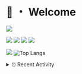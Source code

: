 # 👋 ・ Welcome
![](https://komarev.com/ghpvc/?username=Lorenzo0111)

![](https://img.shields.io/badge/Java-ED8B00?style=for-the-badge&logo=java&logoColor=white)
![](https://img.shields.io/badge/JavaScript-323330?style=for-the-badge&logo=javascript&logoColor=F7DF1E)
![](https://img.shields.io/badge/Node.js-339933?style=for-the-badge&logo=nodedotjs&logoColor=white)
![](https://img.shields.io/badge/React-20232A?style=for-the-badge&logo=react&logoColor=61DAFB)

[![](https://github-readme-stats.vercel.app/api?username=Lorenzo0111&show_icons=true&count_private=true)](https://github.com/Lorenzo0111)
![Top Langs](https://github-readme-stats.vercel.app/api/top-langs/?username=Lorenzo0111&layout=compact)

<details>
<summary>⏰ Recent Activity</summary>

<!--RECENT_ACTIVITY:start-->
1. ![prMerged] **Pull request merged:** [ZombieStriker/QualityArmory#323](https://github.com/ZombieStriker/QualityArmory/pull/323)
2. ![issueClosed] **Issue closed:** [Lorenzo0111/SpigotUpdatesBot#9](https://github.com/Lorenzo0111/SpigotUpdatesBot/issues/9)
3. ![repoCreated] Created new repository [Lorenzo0111/Nova](https://github.com/Lorenzo0111/Nova)
4. ![release] Released [v2.2](https://github.com/Lorenzo0111/RocketPlaceholders/releases/tag/2.2) in [Lorenzo0111/RocketPlaceholders](https://github.com/Lorenzo0111/RocketPlaceholders)
5. ![prClosed] **Pull request closed:** [Lorenzo0111/RocketPlaceholders#83](https://github.com/Lorenzo0111/RocketPlaceholders/pull/83)
6. ![prMerged] **Pull request merged:** [Lorenzo0111/MultiLang#80](https://github.com/Lorenzo0111/MultiLang/pull/80)
7. ![prMerged] **Pull request merged:** [Lorenzo0111/MultiLang#81](https://github.com/Lorenzo0111/MultiLang/pull/81)
8. ![repoCreated] Created new repository [Lorenzo0111/QAVWiki](https://github.com/Lorenzo0111/QAVWiki)
9. ![issueOpened] **Issue opened:** [Lorenzo0111/SpigotUpdatesBot#9](https://github.com/Lorenzo0111/SpigotUpdatesBot/issues/9)
10. ![prMerged] **Pull request merged:** [Lorenzo0111/SpigotUpdatesBot#5](https://github.com/Lorenzo0111/SpigotUpdatesBot/pull/5)
<!--RECENT_ACTIVITY:end-->


<!--RECENT_ACTIVITY:last_update-->
Last Updated: Thursday, April 21st, 2022, 12:23:00 PM
<!--RECENT_ACTIVITY:last_update_end-->
</details>

[issueOpened]: https://cdn.jsdelivr.net/gh/Readme-Workflows/Readme-Icons@main/icons/octicons/IssueOpenedOld.svg
[issueClosed]: https://cdn.jsdelivr.net/gh/Readme-Workflows/Readme-Icons@main/icons/octicons/IssueClosedOld.svg

[prOpened]: https://cdn.jsdelivr.net/gh/Readme-Workflows/Readme-Icons@main/icons/octicons/PullRequestOpened.svg
[prClosed]: https://cdn.jsdelivr.net/gh/Readme-Workflows/Readme-Icons@main/icons/octicons/PullRequestClosed.svg
[prMerged]: https://cdn.jsdelivr.net/gh/Readme-Workflows/Readme-Icons@main/icons/octicons/PullRequestMerged.svg

[comment]: https://cdn.jsdelivr.net/gh/Readme-Workflows/Readme-Icons@main/icons/octicons/Comment.svg

[changesRequested]: https://cdn.jsdelivr.net/gh/Readme-Workflows/Readme-Icons@main/icons/octicons/RequestedChanges.svg
[approved]: https://cdn.jsdelivr.net/gh/Readme-Workflows/Readme-Icons@main/icons/octicons/ApprovedChanges.svg

[repoCreated]: https://cdn.jsdelivr.net/gh/Readme-Workflows/Readme-Icons@main/icons/octicons/Repository.svg
[release]: https://cdn.jsdelivr.net/gh/Readme-Workflows/Readme-Icons@main/icons/octicons/Release.svg
[star]: https://cdn.jsdelivr.net/gh/Readme-Workflows/Readme-Icons@main/icons/octicons/StarredRepository.svg
[wiki]: https://cdn.jsdelivr.net/gh/Readme-Workflows/Readme-Icons@main/icons/octicons/Wiki.svg
[fork]: https://cdn.jsdelivr.net/gh/Readme-Workflows/Readme-Icons@main/icons/octicons/ForkedRepository.svg
[people]: https://cdn.jsdelivr.net/gh/Readme-Workflows/Readme-Icons@main/icons/octicons/People.svg
